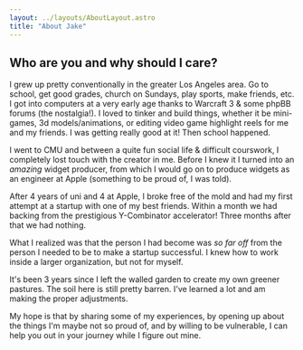 ```yaml
---
layout: ../layouts/AboutLayout.astro
title: "About Jake"
---
```


## Who are you and why should I care?

I grew up pretty conventionally in the greater Los Angeles area. Go to school, get good grades, church on Sundays, play sports, make friends, etc. I got into computers at a very early age thanks to Warcraft 3 & some phpBB forums (the nostalgia!). I loved to tinker and build things, whether it be mini-games, 3d models/animations, or editing video game highlight reels for me and my friends. I was getting really good at it! Then school happened.

I went to CMU and between a quite fun social life & difficult courswork, I completely lost touch with the creator in me. Before I knew it I turned into an *amazing* widget producer, from which I would go on to produce widgets as an engineer at Apple (something to be proud of, I was told).

After 4 years of uni and 4 at Apple, I broke free of the mold and had my first attempt at a startup with one of my best friends. Within a month we had backing from the prestigious Y-Combinator accelerator! Three months after that we had nothing.

What I realized was that the person I had become was *so far off* from the person I needed to be to make a startup successful. I knew how to work inside a larger organization, but not for myself.

It's been 3 years since I left the walled garden to create my own greener pastures. The soil here is still pretty barren. I've learned a lot and am making the proper adjustments.

My hope is that by sharing some of my experiences, by opening up about the things I'm maybe not so proud of, and by willing to be vulnerable, I can help you out in your journey while I figure out mine.
